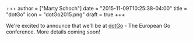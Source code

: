 +++
author = ["Marty Schoch"]
date = "2015-11-09T10:25:38-04:00"
title = "dotGo"
icon = "dotGo2015.png"
draft = true
+++

We're excited to announce that we'll be at [dotGo](http://www.dotgo.eu/) - The European Go conference.  More details coming soon!